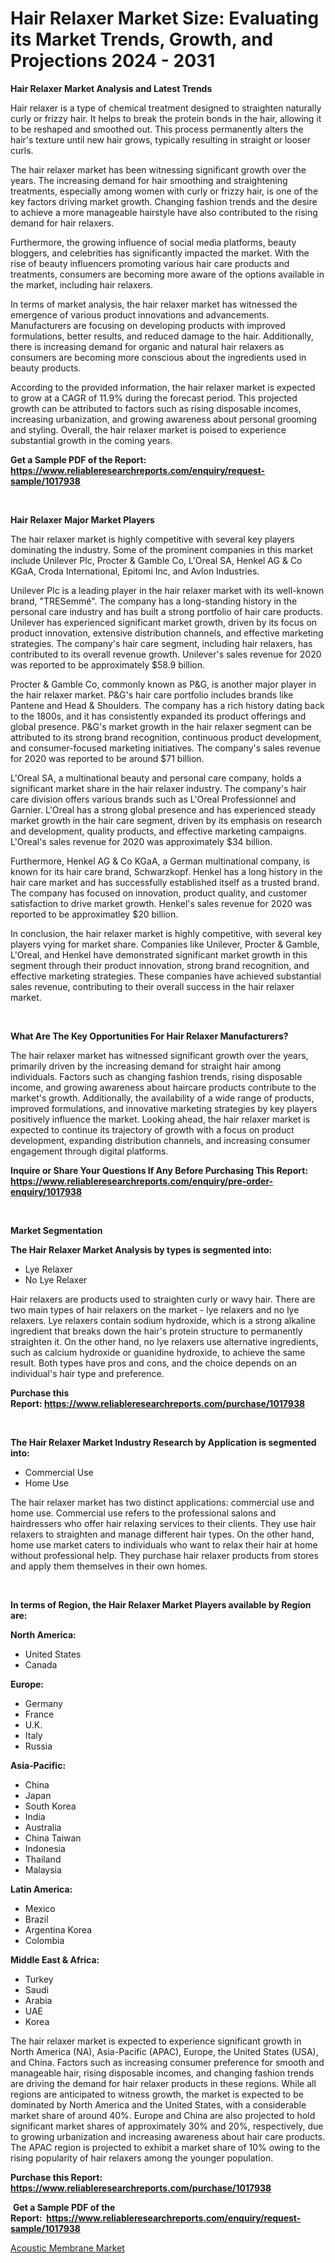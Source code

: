 <p><h1>Hair Relaxer Market Size: Evaluating its Market Trends, Growth, and Projections 2024 - 2031</h1></p><p><strong>Hair Relaxer Market Analysis and Latest Trends</strong></p>
<p><p>Hair relaxer is a type of chemical treatment designed to straighten naturally curly or frizzy hair. It helps to break the protein bonds in the hair, allowing it to be reshaped and smoothed out. This process permanently alters the hair's texture until new hair grows, typically resulting in straight or looser curls.</p><p>The hair relaxer market has been witnessing significant growth over the years. The increasing demand for hair smoothing and straightening treatments, especially among women with curly or frizzy hair, is one of the key factors driving market growth. Changing fashion trends and the desire to achieve a more manageable hairstyle have also contributed to the rising demand for hair relaxers.</p><p>Furthermore, the growing influence of social media platforms, beauty bloggers, and celebrities has significantly impacted the market. With the rise of beauty influencers promoting various hair care products and treatments, consumers are becoming more aware of the options available in the market, including hair relaxers.</p><p>In terms of market analysis, the hair relaxer market has witnessed the emergence of various product innovations and advancements. Manufacturers are focusing on developing products with improved formulations, better results, and reduced damage to the hair. Additionally, there is increasing demand for organic and natural hair relaxers as consumers are becoming more conscious about the ingredients used in beauty products.</p><p>According to the provided information, the hair relaxer market is expected to grow at a CAGR of 11.9% during the forecast period. This projected growth can be attributed to factors such as rising disposable incomes, increasing urbanization, and growing awareness about personal grooming and styling. Overall, the hair relaxer market is poised to experience substantial growth in the coming years.</p></p>
<p><strong>Get a Sample PDF of the Report:&nbsp; <a href="https://www.reliableresearchreports.com/enquiry/request-sample/1017938">https://www.reliableresearchreports.com/enquiry/request-sample/1017938</a></strong></p>
<p>&nbsp;</p>
<p><strong>Hair Relaxer Major Market Players</strong></p>
<p><p>The hair relaxer market is highly competitive with several key players dominating the industry. Some of the prominent companies in this market include Unilever Plc, Procter & Gamble Co, L'Oreal SA, Henkel AG & Co KGaA, Croda International, Epitomi Inc, and Avlon Industries.</p><p>Unilever Plc is a leading player in the hair relaxer market with its well-known brand, "TRESemmé". The company has a long-standing history in the personal care industry and has built a strong portfolio of hair care products. Unilever has experienced significant market growth, driven by its focus on product innovation, extensive distribution channels, and effective marketing strategies. The company's hair care segment, including hair relaxers, has contributed to its overall revenue growth. Unilever's sales revenue for 2020 was reported to be approximately $58.9 billion.</p><p>Procter & Gamble Co, commonly known as P&G, is another major player in the hair relaxer market. P&G's hair care portfolio includes brands like Pantene and Head & Shoulders. The company has a rich history dating back to the 1800s, and it has consistently expanded its product offerings and global presence. P&G's market growth in the hair relaxer segment can be attributed to its strong brand recognition, continuous product development, and consumer-focused marketing initiatives. The company's sales revenue for 2020 was reported to be around $71 billion.</p><p>L'Oreal SA, a multinational beauty and personal care company, holds a significant market share in the hair relaxer industry. The company's hair care division offers various brands such as L'Oreal Professionnel and Garnier. L'Oreal has a strong global presence and has experienced steady market growth in the hair care segment, driven by its emphasis on research and development, quality products, and effective marketing campaigns. L'Oreal's sales revenue for 2020 was approximately $34 billion.</p><p>Furthermore, Henkel AG & Co KGaA, a German multinational company, is known for its hair care brand, Schwarzkopf. Henkel has a long history in the hair care market and has successfully established itself as a trusted brand. The company has focused on innovation, product quality, and customer satisfaction to drive market growth. Henkel's sales revenue for 2020 was reported to be approximatley $20 billion.</p><p>In conclusion, the hair relaxer market is highly competitive, with several key players vying for market share. Companies like Unilever, Procter & Gamble, L'Oreal, and Henkel have demonstrated significant market growth in this segment through their product innovation, strong brand recognition, and effective marketing strategies. These companies have achieved substantial sales revenue, contributing to their overall success in the hair relaxer market.</p></p>
<p>&nbsp;</p>
<p><strong>What Are The Key Opportunities For Hair Relaxer Manufacturers?</strong></p>
<p><p>The hair relaxer market has witnessed significant growth over the years, primarily driven by the increasing demand for straight hair among individuals. Factors such as changing fashion trends, rising disposable income, and growing awareness about haircare products contribute to the market's growth. Additionally, the availability of a wide range of products, improved formulations, and innovative marketing strategies by key players positively influence the market. Looking ahead, the hair relaxer market is expected to continue its trajectory of growth with a focus on product development, expanding distribution channels, and increasing consumer engagement through digital platforms.</p></p>
<p><strong>Inquire or Share Your Questions If Any Before Purchasing This Report: <a href="https://www.reliableresearchreports.com/enquiry/pre-order-enquiry/1017938">https://www.reliableresearchreports.com/enquiry/pre-order-enquiry/1017938</a></strong></p>
<p>&nbsp;</p>
<p><strong>Market Segmentation</strong></p>
<p><strong>The Hair Relaxer Market Analysis by types is segmented into:</strong></p>
<p><ul><li>Lye Relaxer</li><li>No Lye Relaxer</li></ul></p>
<p><p>Hair relaxers are products used to straighten curly or wavy hair. There are two main types of hair relaxers on the market - lye relaxers and no lye relaxers. Lye relaxers contain sodium hydroxide, which is a strong alkaline ingredient that breaks down the hair's protein structure to permanently straighten it. On the other hand, no lye relaxers use alternative ingredients, such as calcium hydroxide or guanidine hydroxide, to achieve the same result. Both types have pros and cons, and the choice depends on an individual's hair type and preference.</p></p>
<p><strong>Purchase this Report:&nbsp;<a href="https://www.reliableresearchreports.com/purchase/1017938">https://www.reliableresearchreports.com/purchase/1017938</a></strong></p>
<p>&nbsp;</p>
<p><strong>The Hair Relaxer Market Industry Research by Application is segmented into:</strong></p>
<p><ul><li>Commercial Use</li><li>Home Use</li></ul></p>
<p><p>The hair relaxer market has two distinct applications: commercial use and home use. Commercial use refers to the professional salons and hairdressers who offer hair relaxing services to their clients. They use hair relaxers to straighten and manage different hair types. On the other hand, home use market caters to individuals who want to relax their hair at home without professional help. They purchase hair relaxer products from stores and apply them themselves in their own homes.</p></p>
<p>&nbsp;</p>
<p><strong>In terms of Region, the Hair Relaxer Market Players available by Region are:</strong></p>
<p>
    <p> <strong> North America: </strong>
        <ul>
            <li>United States</li>
            <li>Canada</li>
        </ul>
        </p> 
    <p> <strong> Europe: </strong>
        <ul>
            <li>Germany</li>
            <li>France</li>
            <li>U.K.</li>
            <li>Italy</li>
            <li>Russia</li>
        </ul>
        </p> 
    <p> <strong> Asia-Pacific: </strong>
        <ul>
            <li>China</li>
            <li>Japan</li>
            <li>South Korea</li>
            <li>India</li>
            <li>Australia</li>
            <li>China Taiwan</li>
            <li>Indonesia</li>
            <li>Thailand</li>
            <li>Malaysia</li>
        </ul>
        </p> 
    <p> <strong> Latin America: </strong>
        <ul>
            <li>Mexico</li>
            <li>Brazil</li>
            <li>Argentina Korea</li>
            <li>Colombia</li>
        </ul>
        </p> 
    <p> <strong> Middle East & Africa: </strong>
        <ul>
            <li>Turkey</li>
            <li>Saudi</li>
            <li>Arabia</li>
            <li>UAE</li>
            <li>Korea</li>
        </ul>
    </p>
    </p>
<p><p>The hair relaxer market is expected to experience significant growth in North America (NA), Asia-Pacific (APAC), Europe, the United States (USA), and China. Factors such as increasing consumer preference for smooth and manageable hair, rising disposable incomes, and changing fashion trends are driving the demand for hair relaxer products in these regions. While all regions are anticipated to witness growth, the market is expected to be dominated by North America and the United States, with a considerable market share of around 40%. Europe and China are also projected to hold significant market shares of approximately 30% and 20%, respectively, due to growing urbanization and increasing awareness about hair care products. The APAC region is projected to exhibit a market share of 10% owing to the rising popularity of hair relaxers among the younger population.</p></p>
<p><strong>Purchase this Report: <a href="https://www.reliableresearchreports.com/purchase/1017938">https://www.reliableresearchreports.com/purchase/1017938</a></strong></p>
<p>&nbsp;<strong>Get a Sample PDF of the Report:&nbsp;&nbsp;<a href="https://www.reliableresearchreports.com/enquiry/request-sample/1017938">https://www.reliableresearchreports.com/enquiry/request-sample/1017938</a></strong></p>
<p><strong></strong></p>
<p><p><a href="https://www.linkedin.com/pulse/acoustic-membrane-market-challenges-opportunities-growth-drivers-6qghc/">Acoustic Membrane Market</a></p></p>